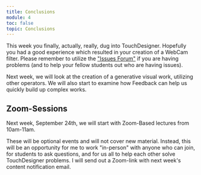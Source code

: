 ```yaml
---
title: Conclusions
module: 4
toc: false
topic: Conclusions
---
```



This week you finally, actually, really, dug into TouchDesigner. Hopefully you had a good experience which resulted in your creation of a WebCam filter. Please remember to utilize the ["Issues Forum"](https://moodle.umt.edu/mod/hsuforum/view.php?id=1656989) if you are having problems (and to help your fellow students out who are having issues).

Next week, we will look at the creation of a generative visual work, utilizing other operators. We will also start to examine how Feedback can help us quickly build up complex works.

## Zoom-Sessions

Next week, September 24th, we will start with Zoom-Based lectures from 10am-11am.

These will be optional events and will not cover new material. Instead, this will be an opportunity for me to work "in-person" with anyone who can join, for students to ask questions, and for us all to help each other solve TouchDesigner problems. I will send out a Zoom-link with next week's content notification email. 
